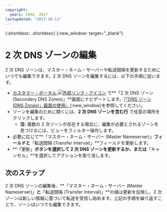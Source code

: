 ```yaml
---
copyright:
  years: 1994, 2017
lastupdated: "2017-10-11"
---
```


{:shortdesc: .shortdesc}
{:new_window: target="_blank"}

# 2 次 DNS ゾーンの編集

2 次 DNS ゾーンは、マスター・ネーム・サーバーや転送間隔を更新するためにいつでも編集できます。2 次 DNS ゾーンを編集するには、以下の手順に従います。

* [カスタマー・ポータル ![外部リンク・アイコン](../../icons/launch-glyph.svg "外部リンク・アイコン")](https://control.softlayer.com/) で**「2 次 DNS ゾーン (Secondary DNS Zones)」**画面にナビゲートします。[『「DNS ゾーン (DNS Zones)」画面の使用』](delete-secondary-dns-record.html){:new_window}を参照してください。
* ゾーンを編集のために開くには、**2 次 DNS ゾーンを含む行** で任意の場所をクリックします。
  * **注:** 複数の 2 次ゾーンが存在する場合に、編集が必要とされるゾーンを見つけるには、ビューをフィルター操作します。
* 必要に応じて**「マスター・ネーム・サーバー (Master Nameserver)」**フィールドと**「転送間隔 (Transfer Interval)」**フィールドを更新します。
* **「更新」**ボタンを選択して 2 次 DNS ゾーンを更新するか、または**「キャンセル」**を選択してアクションを取り消します。

## 次のステップ

2 次 DNS ゾーンの編集後、**「マスター・ネーム・サーバー (Master Nameserver)」**と**「転送間隔 (Transfer Interval)」**の値は更新を反映し、2 次ゾーンは新しい情報に基づいて転送を受信し始めます。上記の手順を繰り返すことで、ゾーンはいつでも編集できます。
